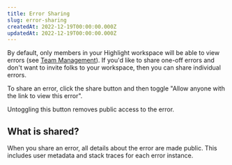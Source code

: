 ```yaml
---
title: Error Sharing
slug: error-sharing
createdAt: 2022-12-19T00:00:00.000Z
updatedAt: 2022-12-19T00:00:00.000Z
---
```


By default, only members in your Highlight workspace will be able to view errors (see [Team Management](../6_product-features/team-management.md)). If you'd like to share one-off errors and don't want to invite folks to your workspace, then you can share individual errors.

To share an error, click the share button and then toggle "Allow anyone with the link to view this error".

Untoggling this button removes public access to the error.

## What is shared?

When you share an error, all details about the error are made public. This includes user metadata and stack traces for each error instance.
